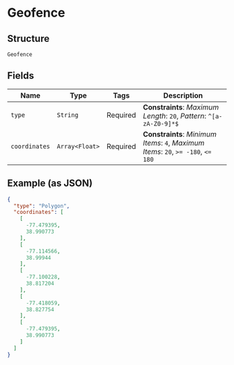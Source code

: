 
# Geofence

## Structure

`Geofence`

## Fields

| Name | Type | Tags | Description |
|  --- | --- | --- | --- |
| `type` | `String` | Required | **Constraints**: *Maximum Length*: `20`, *Pattern*: `^[a-zA-Z0-9]*$` |
| `coordinates` | `Array<Float>` | Required | **Constraints**: *Minimum Items*: `4`, *Maximum Items*: `20`, `>= -180`, `<= 180` |

## Example (as JSON)

```json
{
  "type": "Polygon",
  "coordinates": [
    [
      -77.479395,
      38.990773
    ],
    [
      -77.114566,
      38.99944
    ],
    [
      -77.100228,
      38.817204
    ],
    [
      -77.418059,
      38.827754
    ],
    [
      -77.479395,
      38.990773
    ]
  ]
}
```

